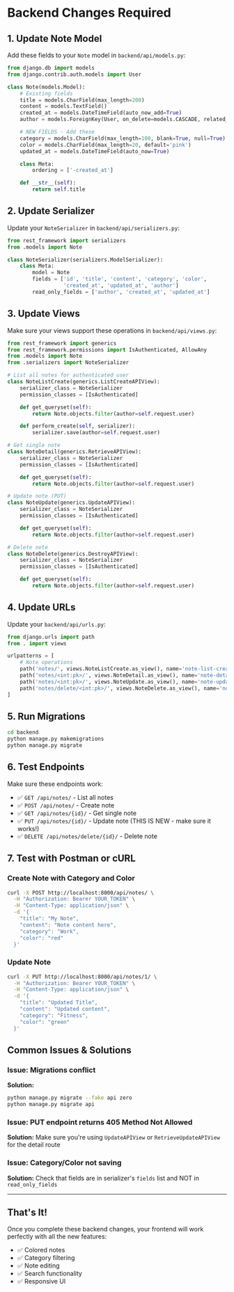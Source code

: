 # Backend Changes Required

## 1. Update Note Model

Add these fields to your `Note` model in `backend/api/models.py`:

```python
from django.db import models
from django.contrib.auth.models import User

class Note(models.Model):
    # Existing fields
    title = models.CharField(max_length=200)
    content = models.TextField()
    created_at = models.DateTimeField(auto_now_add=True)
    author = models.ForeignKey(User, on_delete=models.CASCADE, related_name='notes')

    # NEW FIELDS - Add these
    category = models.CharField(max_length=100, blank=True, null=True)
    color = models.CharField(max_length=20, default='pink')
    updated_at = models.DateTimeField(auto_now=True)

    class Meta:
        ordering = ['-created_at']

    def __str__(self):
        return self.title
```

## 2. Update Serializer

Update your `NoteSerializer` in `backend/api/serializers.py`:

```python
from rest_framework import serializers
from .models import Note

class NoteSerializer(serializers.ModelSerializer):
    class Meta:
        model = Note
        fields = ['id', 'title', 'content', 'category', 'color',
                  'created_at', 'updated_at', 'author']
        read_only_fields = ['author', 'created_at', 'updated_at']
```

## 3. Update Views

Make sure your views support these operations in `backend/api/views.py`:

```python
from rest_framework import generics
from rest_framework.permissions import IsAuthenticated, AllowAny
from .models import Note
from .serializers import NoteSerializer

# List all notes for authenticated user
class NoteListCreate(generics.ListCreateAPIView):
    serializer_class = NoteSerializer
    permission_classes = [IsAuthenticated]

    def get_queryset(self):
        return Note.objects.filter(author=self.request.user)

    def perform_create(self, serializer):
        serializer.save(author=self.request.user)

# Get single note
class NoteDetail(generics.RetrieveAPIView):
    serializer_class = NoteSerializer
    permission_classes = [IsAuthenticated]

    def get_queryset(self):
        return Note.objects.filter(author=self.request.user)

# Update note (PUT)
class NoteUpdate(generics.UpdateAPIView):
    serializer_class = NoteSerializer
    permission_classes = [IsAuthenticated]

    def get_queryset(self):
        return Note.objects.filter(author=self.request.user)

# Delete note
class NoteDelete(generics.DestroyAPIView):
    serializer_class = NoteSerializer
    permission_classes = [IsAuthenticated]

    def get_queryset(self):
        return Note.objects.filter(author=self.request.user)
```

## 4. Update URLs

Update your `backend/api/urls.py`:

```python
from django.urls import path
from . import views

urlpatterns = [
    # Note operations
    path('notes/', views.NoteListCreate.as_view(), name='note-list-create'),
    path('notes/<int:pk>/', views.NoteDetail.as_view(), name='note-detail'),
    path('notes/<int:pk>/', views.NoteUpdate.as_view(), name='note-update'),  # PUT
    path('notes/delete/<int:pk>/', views.NoteDelete.as_view(), name='note-delete'),
]
```

## 5. Run Migrations

```bash
cd backend
python manage.py makemigrations
python manage.py migrate
```

## 6. Test Endpoints

Make sure these endpoints work:

- ✅ `GET /api/notes/` - List all notes
- ✅ `POST /api/notes/` - Create note
- ✅ `GET /api/notes/{id}/` - Get single note
- ✅ `PUT /api/notes/{id}/` - Update note (THIS IS NEW - make sure it works!)
- ✅ `DELETE /api/notes/delete/{id}/` - Delete note

## 7. Test with Postman or cURL

### Create Note with Category and Color
```bash
curl -X POST http://localhost:8000/api/notes/ \
  -H "Authorization: Bearer YOUR_TOKEN" \
  -H "Content-Type: application/json" \
  -d '{
    "title": "My Note",
    "content": "Note content here",
    "category": "Work",
    "color": "red"
  }'
```

### Update Note
```bash
curl -X PUT http://localhost:8000/api/notes/1/ \
  -H "Authorization: Bearer YOUR_TOKEN" \
  -H "Content-Type: application/json" \
  -d '{
    "title": "Updated Title",
    "content": "Updated content",
    "category": "Fitness",
    "color": "green"
  }'
```

## Common Issues & Solutions

### Issue: Migrations conflict
**Solution:**
```bash
python manage.py migrate --fake api zero
python manage.py migrate api
```

### Issue: PUT endpoint returns 405 Method Not Allowed
**Solution:** Make sure you're using `UpdateAPIView` or `RetrieveUpdateAPIView` for the detail route

### Issue: Category/Color not saving
**Solution:** Check that fields are in serializer's `fields` list and NOT in `read_only_fields`

---

## That's It!

Once you complete these backend changes, your frontend will work perfectly with all the new features:
- ✅ Colored notes
- ✅ Category filtering
- ✅ Note editing
- ✅ Search functionality
- ✅ Responsive UI
